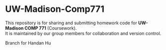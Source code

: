 # UW-Madison-Comp771

This repository is for sharing and submitting homework code for **UW-Madison COMP 771** (Coursework).  
It is maintained by our group members for collaboration and version control.

Branch for Handan Hu

